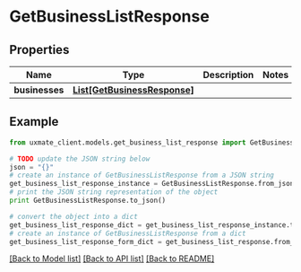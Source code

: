 # GetBusinessListResponse


## Properties
Name | Type | Description | Notes
------------ | ------------- | ------------- | -------------
**businesses** | [**List[GetBusinessResponse]**](GetBusinessResponse.md) |  | 

## Example

```python
from uxmate_client.models.get_business_list_response import GetBusinessListResponse

# TODO update the JSON string below
json = "{}"
# create an instance of GetBusinessListResponse from a JSON string
get_business_list_response_instance = GetBusinessListResponse.from_json(json)
# print the JSON string representation of the object
print GetBusinessListResponse.to_json()

# convert the object into a dict
get_business_list_response_dict = get_business_list_response_instance.to_dict()
# create an instance of GetBusinessListResponse from a dict
get_business_list_response_form_dict = get_business_list_response.from_dict(get_business_list_response_dict)
```
[[Back to Model list]](../README.md#documentation-for-models) [[Back to API list]](../README.md#documentation-for-api-endpoints) [[Back to README]](../README.md)


